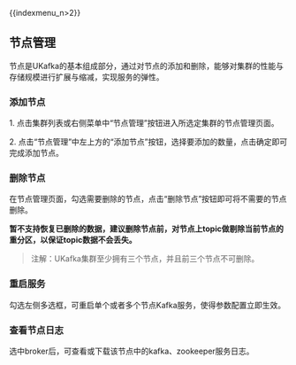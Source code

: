 {{indexmenu_n>2}}

## 节点管理

节点是UKafka的基本组成部分，通过对节点的添加和删除，能够对集群的性能与存储规模进行扩展与缩减，实现服务的弹性。

### 添加节点

1\. 点击集群列表或右侧菜单中“节点管理”按钮进入所选定集群的节点管理页面。

2\. 点击“节点管理”中左上方的“添加节点”按钮，选择要添加的数量，点击确定即可完成添加节点。

### 删除节点

在节点管理页面，勾选需要删除的节点，点击“删除节点”按钮即可将不需要的节点删除。

**暂不支持恢复已删除的数据，建议删除节点前，对节点上topic做剔除当前节点的重分区，以保证topic数据不会丢失。**

> 注解：UKafka集群至少拥有三个节点，并且前三个节点不可删除。

### 重启服务

勾选左侧多选框，可重启单个或者多个节点Kafka服务，使得参数配置立即生效。

### 查看节点日志

选中broker后，可查看或下载该节点中的kafka、zookeeper服务日志。
